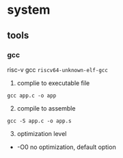 # system

## tools

### gcc
risc-v gcc `riscv64-unknown-elf-gcc`

1. complie to executable file
```
gcc app.c -o app
```
2. compile to assemble
```
gcc -S app.c -o app.s
```
3. optimization level
- -O0 no optimization, default option